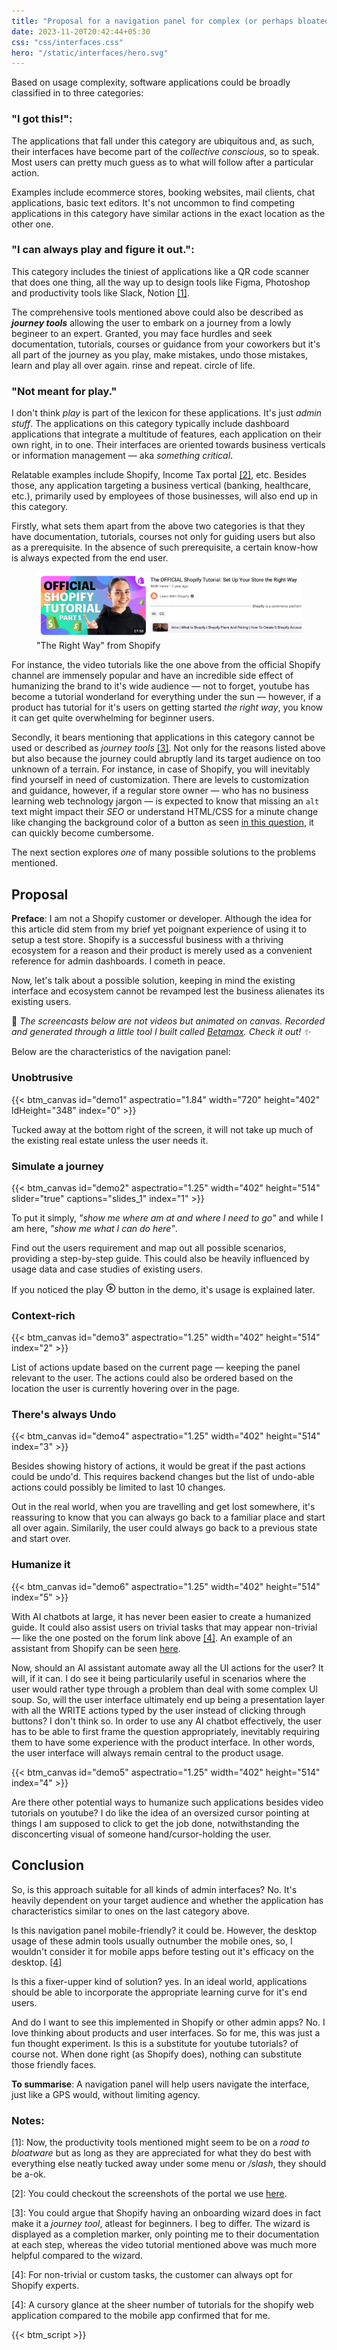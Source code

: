 ```yaml
---
title: "Proposal for a navigation panel for complex (or perhaps bloated) admin interfaces"
date: 2023-11-20T20:42:44+05:30
css: "css/interfaces.css"
hero: "/static/interfaces/hero.svg"
---
```

Based on usage complexity, software applications could be broadly classified in to three categories:

### "I got this!":

The applications that fall under this category are ubiquitous and, as such, their interfaces have become part of the *collective conscious*, so to speak. Most users can pretty much guess as to what will follow after a particular action.

Examples include ecommerce stores, booking websites, mail clients, chat applications, basic text editors. It's not uncommon to find competing applications in this category have similar actions in the exact location as the other one.

### "I can always play and figure it out.":

This category includes the tiniest of applications like a QR code scanner that does one thing, all the way up to design tools like Figma, Photoshop and productivity tools like Slack, Notion [[1]](#1).

The comprehensive tools mentioned above could also be described as <strong>*journey tools*</strong> allowing the user to embark on a journey from a lowly begineer to an expert. Granted, you may face hurdles and seek documentation, tutorials, courses or guidance from your coworkers but it's all part of the journey as you play, make mistakes, undo those mistakes, learn and play all over again. rinse and repeat. circle of life.

### "Not meant for play."

I don't think *play* is part of the lexicon for these applications. It's just *admin stuff*. The applications on this category typically include dashboard applications that integrate a multitude of features, each application on their own right, in to one. Their interfaces are oriented towards business verticals or information management &mdash; aka *something critical*. 

Relatable examples include Shopify, Income Tax portal [[2]](#2), etc. Besides those, any application targeting a business vertical (banking, healthcare, etc.),  primarily used by employees of those businesses, will also end up in this category. 

Firstly, what sets them apart from the above two categories is that they have documentation, tutorials, courses not only for guiding users but also as a prerequisite. In the absence of such prerequisite, a certain know-how is always expected from the end user.

<figure style="aspect-ratio:3.78">
  <picture>
    <source srcset="images/shopify_ztma57_c_scale,w_907.png" media="(min-width: 720px)">
    <img src="images/shopify_ztma57_c_scale,w_626.png" alt="The Right way from Shopify">
  </picture>
  <figcaption>"The Right Way" from Shopify</figcaption>
</figure>

For instance, the video tutorials like the one above from the official Shopify channel are immensely popular and have an incredible side effect of humanizing the brand to it's wide audience  &mdash; not to forget, youtube has become a tutorial wonderland for everything under the sun &mdash; however, if a product has tutorial for it's users on getting started *the right way*, you know it can get quite overwhelming for beginner users.

Secondly, it bears mentioning that applications in this category cannot be used or described as *journey tools* [[3]](#3). Not only for the reasons listed above but also because the journey could abruptly land its target audience on too unknown of a terrain. For instance, in case of Shopify, you will inevitably find yourself in need of customization. There are levels to customization and guidance, however, if a regular store owner &mdash; who has no business learning web technology jargon &mdash; is expected to know that missing an `alt` text might impact their *SEO* or understand HTML/CSS for a minute change like changing the background color of a button as seen <a href="https://community.shopify.com/c/shopify-discussions/button-change-color-when-product-is-soldout/td-p/2013766" target="blank">in this question</a>, it can quickly become cumbersome.

The next section explores *one* of many possible solutions to the problems mentioned.

## Proposal

**Preface**: I am not a Shopify customer or developer. Although the idea for this article did stem from my brief yet poignant experience of using it to setup a test store. Shopify is a successful business with a thriving ecosystem for a reason and their product is merely used as a convenient reference for admin dashboards. I cometh in peace.

Now, let's talk about a possible solution, keeping in mind the existing interface and ecosystem cannot be revamped lest the business alienates its existing users. 

📝 *The screencasts below are not videos but animated on canvas. Recorded and generated through a little tool I built called <a target="_blank" href="/recording-and-generating-animated-screencasts-within-the-browser">Betamax</a>. Check it out! ✨*

Below are the characteristics of the navigation panel: 

<div class="br"></div>

### Unobtrusive

{{< btm_canvas id="demo1" aspectratio="1.84" width="720" height="402" ldHeight="348" index="0" >}}

<div class="br"></div>

Tucked away at the bottom right of the screen, it will not take up much of the existing real estate unless the user needs it.

<div class="br"></div>

### Simulate a journey

{{< btm_canvas id="demo2" aspectratio="1.25" width="402" height="514" slider="true" captions="slides_1" index="1" >}}

<div class="br"></div>

To put it simply, *"show me where am at and where I need to go"* and while I am here, *"show me what I can do here"*.

Find out the users requirement and map out all possible scenarios, providing a step-by-step guide. This could also be heavily influenced by usage data and case studies of existing users. 

If you noticed the play <svg class="play-icon" xmlns="http://www.w3.org/2000/svg" width="16" height="16" viewBox="0 0 24 24" fill="none" stroke="currentColor" stroke-width="2" stroke-linecap="round" stroke-linejoin="round" class="feather feather-play-circle"><circle cx="12" cy="12" r="10"></circle><polygon points="10 8 16 12 10 16 10 8"></polygon></svg> button in the demo, it's usage is explained later.

<div class="br"></div>

### Context-rich

{{< btm_canvas id="demo3" aspectratio="1.25" width="402" height="514" index="2" >}}

<div class="br"></div>

List of actions update based on the current page — keeping the panel relevant to the user. The actions could also be ordered based on the location the user is currently hovering over in the page.

<div class="br"></div>

### There's always Undo

{{< btm_canvas id="demo4" aspectratio="1.25" width="402" height="514" index="3" >}}

<div class="br"></div>

Besides showing history of actions, it would be great if the past actions could be undo'd. This requires backend changes but the list of undo-able actions could possibly be limited to last 10 changes. 

Out in the real world, when you are travelling and get lost somewhere, it's reassuring to know that you can always go back to a familiar place and start all over again. Similarily, the user could always go back to a previous state and start over. 

<div class="br"></div>

### Humanize it

{{< btm_canvas id="demo6" aspectratio="1.25" width="402" height="514" index="5" >}}

<div class="br"></div>

With AI chatbots at large, it has never been easier to create a humanized guide. It could also assist users on trivial tasks that may appear non-trivial — like the one posted on the forum link above [[4]](#4). An example of an assistant from Shopify can be seen <a target="_blank" href="https://www.shopify.com/in/magic">here</a>.
 
Now, should an AI assistant automate away all the UI actions for the user? It will, if it can. I do see it being particularily useful in scenarios where the user would rather type through a problem than deal with some complex UI soup.
So, will the user interface ultimately end up being a presentation layer with all the WRITE actions typed by the user instead of clicking through buttons? I don't think so. In order to use any AI chatbot effectively, the user has to be able to first frame the question appropriately, inevitably requiring them to have some experience with the product interface. In other words, the user interface will always remain central to the product usage.

<div class="br"></div>

{{< btm_canvas id="demo5" aspectratio="1.25" width="402" height="514" index="4" >}}

<div class="br"></div>

Are there other potential ways to humanize such applications besides video tutorials on youtube? I do like the idea of an oversized cursor pointing at things I am supposed to click to get the job done, notwithstanding the disconcerting visual of someone hand/cursor-holding the user.


## Conclusion

So, is this approach suitable for all kinds of admin interfaces? No. It's heavily dependent on your target audience and whether the application has characteristics similar to ones on the last category above. 

Is this navigation panel mobile-friendly? it could be. However, the desktop usage of these admin tools usually outnumber the mobile ones, so, I wouldn't consider it for mobile apps before testing out it's efficacy on the desktop. [[4]](#4)

Is this a fixer-upper kind of solution? yes. In an ideal world, applications should be able to incorporate the appropriate learning curve for it's end users. 

And do I want to see this implemented in Shopify or other admin apps? No. I love thinking about products and user interfaces. So for me, this was just a fun thought experiment. Is this is a substitute for youtube tutorials? of course not. When done right (as Shopify does), nothing can substitute those friendly faces. 

**To summarise**: A navigation panel will help users navigate the interface, just like a GPS would, without limiting agency.


<div class="br"></div>
<div class="br"></div>

### Notes:  

<a name="1">[1]</a>: Now, the productivity tools mentioned might seem to be on a *road to bloatware* but as long as they are appreciated for what they do best with everything else neatly tucked away under some menu or */slash*, they should be a-ok.

<a name="2">[2]</a>: You could checkout the screenshots of the portal we use <a href="https://www.incometax.gov.in/iec/foportal/help/how-to-file-itr1-form-sahaj" target="_blank">here</a>.

<a name="3">[3]</a>: You could argue that Shopify having an onboarding wizard does in fact make it a *journey tool*, atleast for  beginners. I beg to differ. The wizard is displayed as a completion marker, only pointing me to their documentation at each step, whereas the video tutorial mentioned above was much more helpful compared to the wizard. 

<a name="4">[4]</a>: For non-trivial or custom tasks, the customer can always opt for Shopify experts.

<a name="5">[4]</a>: A cursory glance at the sheer number of tutorials for the shopify web application compared to the mobile app confirmed that for me.

{{< btm_script >}}
